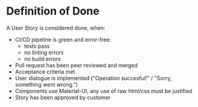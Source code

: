 # Definition of Done

A User Story is considered done, when:

* CI/CD pipeline is green and error-free:
    - tests pass
    - no linting errors
    - no build errors
* Pull request has been peer reviewed and merged
* Acceptance criteria met
* User dialogue is implemented ("Operation succesful!" / "Sorry, something went wrong.")
* Components use Material-UI, any use of raw html/css must be justified
* Story has been approved by customer
